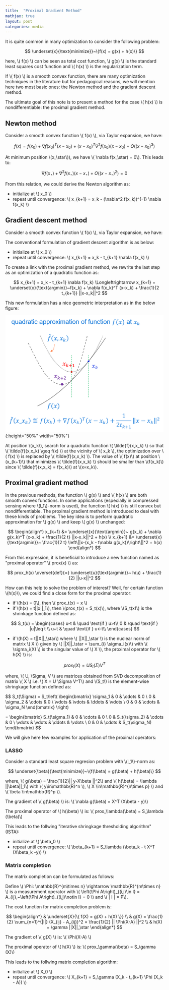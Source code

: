 ```yaml
---
title:  "Proximal Gradient Method"
mathjax: true
layout: post
categories: media
---
```


It is quite common in many optimization to consider the following problem:

$$
\underset{x}{\text{minimize}}~\{f(x) = g(x) + h(x)\}
$$

here, \\( f(x) \\) can be seen as total cost function, \\( g(x) \\) is the standard least squares cost function and \\( h(x) \\) is the regularization term.

If \\( f(x) \\) is a smooth convex function, there are many optimization techniques in the literature but for pedagogical reasons, we will mention here two most basic ones: the Newton method and the gradient descent method.

The ultimate goal of this note is to present a method for the case \\( h(x) \\) is nondifferentiable: the proximal gradient method.

## Newton method

Consider a smooth convex function \\( f(x) \\), via Taylor expansion, we have:

$$
f(x) = f(x_0) + \nabla f(x_0)^T (x-x_0) + (x-x_0)^T\nabla^2 f(x_0) (x-x_0) +O((x-x_0)^3)
$$

At minimum position \\(x\_\star\\)), we have \\( \nabla f(x\_\star) = 0\\). This leads to:

$$
\nabla f(x_\star) + \nabla^2 f(x_\star) (x-x_\star) +O((x-x_\star)^2) = 0
$$

From this relation, we could derive the Newton algorithm as:

- initialize at \\( x_0 \\)
- repeat until convergence: \\( x_{k+1} = x_k - (\nabla^2 f(x_k))^{-1} \nabla f(x_k) \\)

## Gradient descent method

Consider a smooth convex function \\( f(x) \\), via Taylor expansion, we have:

The conventional formulation of gradient descent algorithm is as below:

- initialize at \\( x_0 \\)
- repeat until convergence: \\( x_{k+1} = x_k - t_{k+1} \nabla f(x_k) \\)

To create a link with the proximal gradient method, we rewrite the last step as an optimization of a quadratic function as:

$$
x_{k+1} = x_k - t_{k+1} \nabla f(x_k) \Longleftrightarrow x_{k+1} = \underset{x}{\text{argmin}}~f(x_k) + \nabla f(x_k)^T (x-x_k) + \frac{1}{2 t_{k+1}} ||x-x_k||^2
$$

This new formulation has a nice geometric interpretation as in the below figure: 

![quadratic approximation](/images/quadratic_approximation.PNG){:height="50%" width="50%"}

At position \\(x_k\\), search for a quadratic function \\( \tilde{f}(x,x_k) \\) so that \\( \tilde{f}(x,x_k) \geq f(x) \\) at the vicinity of \\( x_k \\), the optimization over \\( f(x) \\) is replaced by \\( \tilde{f}(x,x_k) \\). The value of \\( f(x)\\) at position \\(x_{k+1}\\) that minimizes \\( \tilde{f}(x,x_k) \\) should be smaller than \\(f(x_k)\\) since \\( \tilde{f}(x,x_k) = f(x_k)\\) at \\(x=x_k\\).

## Proximal gradient method

In the previous methods, the function \\( g(x) \\) and \\( h(x) \\) are both smooth convex functions. In some applications (especially in compressed sensing where \\(l_1\\)-norm is used), the function \\( h(x) \\) is still convex but nondifferentiable. The proximal gradient method is introduced to deal with these kinds of problems. The key idea is to perform quadratic approximation for \\( g(x) \\) and keep \\( g(x) \\) unchanged:

$$
\begin{align*}
x_{k+1} &= \underset{x}{\text{argmin}}~ g(x_k) + \nabla g(x_k)^T (x-x_k) + \frac{1}{2 t} ||x-x_k||^2 + h(x) \\
x_{k+1} &= \underset{x}{\text{argmin}}~ \frac{1}{2 t} \left\||x-(x_k - t\nabla g(x_k))\right\||^2 + h(x)
\end{align*}
$$

From this expression, it is beneficial to introduce a new function named as "proximal operator" \\( prox(x) \\) as:

$$
prox_h(x) \overset{def}{=} \underset{u}{\text{argmin}}~ h(u) + \frac{1}{2} ||u-x||^2
$$

How can this help to solve the problem of interest? Well, for certain function \\(h(x)\\), we could find a close form for the proximal operator:
- if \\(h(x) = 0\\), then \\( prox_t(x) = x \\)
- if \\(h(x) = t\|\|x\|\|\_1\\), then \\(prox_t(x) = S_t(x)\\), where \\(S_t(x)\\) is the shrinkage function defined as:

$$
S_t(u) =
  \begin{cases}
    u-t       & \quad \text{if } u>t\\
    0         & \quad \text{if } |u|\leq t \\
    u+t       & \quad \text{if } u<-t\\
  \end{cases}
$$

- if \\(h(X) = t\|\|X\|\|\_\star\\) where \\( \|\|X\|\|\_\star \\) is the nuclear norm of matrix \\( X \\) given by \\( \|\|X\|\|\_\star = \sum_{i} \sigma_i(x)\\) with \\( \sigma_i(X) \\) is the singular value of \\( X \\), the proximal operator for \\( h(X) \\) is:

$$
prox_t(X) = U S_t(\Sigma) V^T
$$

where, \\( U, \Sigma, V \\) are matrices obtained from SVD decomposition of matrix \\( X \\) i.e. \\( X = U \Sigma V^T\\) and \\(S_t\\) is the element-wise shringkage function defined as:

$$
S_t(\Sigma) = 
 S_t\left( \begin{bmatrix}
  \sigma_1 & 0 & \cdots & 0 \\
  0 & \sigma_2 & \cdots & 0 \\
  \vdots  & \vdots  & \ddots & \vdots  \\
  0 & 0 & \cdots & \sigma_N 
 \end{bmatrix} \right)
 
 = \begin{bmatrix}
  S_t(\sigma_1) & 0 & \cdots & 0 \\
  0 & S_t(\sigma_2) & \cdots & 0 \\
  \vdots  & \vdots  & \ddots & \vdots  \\
  0 & 0 & \cdots & S_t(\sigma_N) 
 \end{bmatrix}
$$

We will give here few examples for application of the proximal operators:

### LASSO

Consider a standard least square regresion problem with \\(l\_1\\)-norm as:

$$
\underset{\beta}{\text{minimize}}~\{f(\beta) = g(\beta) + h(\beta)\}
$$

where, \\( g(\beta) = \frac{1}{2}\|\| y-X\beta \|\|^2\\) and \\( h(\beta) = \lambda \|\|\beta\|\|\_1\\) with \\( y\in\mathbb{R}^n \\), \\( X \in\mathbb{R}^{n\times p} \\) and \\( \beta \in\mathbb{R}^p \\).

The gradient of \\( g(\beta) \\) is: \\( \nabla g(\beta) = X^T (X\beta - y)\\)

The proximal operator of \\( h(\beta) \\) is: \\( prox_\lambda(\beta) = S_\lambda (\beta)\\)

This leads to the follwing "iterative shringkage thresholding algorithm" (ISTA):

- initialize at \\( \beta_0 \\)
- repeat until convergence: \\( \beta_{k+1} = S_\lambda (\beta_k - t X^T (X\beta_k -y)) \\)

### Matrix completion

The matrix completion can be formulated as follows: 

Define \\( \Phi: \mathbb{R}^{m\times n} \rightarrow \mathbb{R}^{m\times n} \\) is a measurement operator with \\( \left(\Phi A\right)\_{(i,j)\in I} = A_{ij},~\left(\Phi A\right)\_{(i,j)\notin I} = 0 \\) and \\( \| I \| = P\\).

The cost function for matrix completion problem is:

$$
\begin{align*}
& \underset{X}{\{ f(X) = g(X) + h(X) \}} \\
& g(X) = \frac{1}{2} \sum_{n=1}^{|I|} (X_{ij} - A_{ij})^2 = \frac{1}{2} || \Phi(X-A) ||^2 \\
& h(X) = \gamma ||X||_\star
\end{align*}
$$

The gradient of \\( g(X) \\) is: \\( \Phi(X-A) \\)

The proximal operator of \\( h(X) \\) is: \\( prox_\gamma(\beta) = S_\gamma (X)\\)

This leads to the follwing matrix completion algorithm:

- initialize at \\( X_0 \\)
- repeat until convergence: \\( X_{k+1} = S_\gamma (X_k - t_{k+1} \Phi (X_k - A)) \\)
